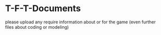 # T-F-T-Documents
please upload any require information
about or for the game
(even further files about coding or modeling)
